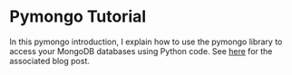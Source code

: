 # Pymongo Tutorial

In this pymongo introduction, I explain how to use the pymongo library to access your MongoDB databases using Python code. See [here](http://alexrdouglas.com/pymongo-tutorial/) for the associated blog post.